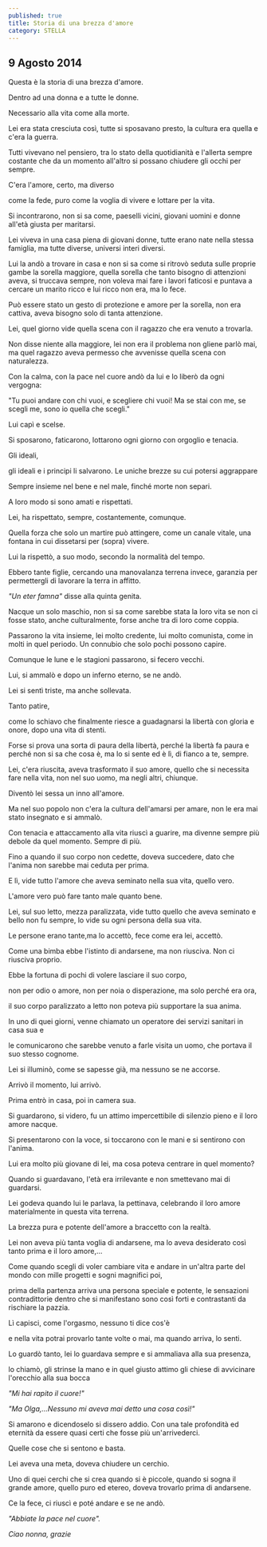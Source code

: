 ```yaml
---
published: true
title: Storia di una brezza d'amore
category: STELLA
---
```

## 9 Agosto 2014

Questa è la storia di una brezza d'amore.

Dentro ad una donna e a tutte le donne.

Necessario alla vita come alla morte.

Lei era stata cresciuta così, tutte si sposavano presto, la cultura era quella e c'era la guerra.

Tutti vivevano nel pensiero, tra lo stato della quotidianità e l'allerta sempre costante che da un momento all'altro si possano chiudere gli occhi per sempre.

C'era l'amore, certo, ma diverso

come la fede, puro come la voglia di vivere e lottare per la vita.

Si incontrarono, non si sa come, paeselli vicini, giovani uomini e donne all'età giusta per maritarsi. 

Lei viveva in una casa piena di giovani donne, tutte erano nate nella stessa famiglia, ma tutte diverse, universi interi diversi.

Lui la andò a trovare in casa e non si sa come si ritrovò seduta sulle proprie gambe la sorella maggiore, quella sorella che tanto bisogno di attenzioni aveva, si truccava sempre, non voleva mai fare i lavori faticosi e puntava a cercare un marito ricco e lui ricco non era, ma lo fece.

Può essere stato un gesto di protezione e amore per la sorella, non era cattiva, aveva bisogno solo di tanta attenzione.

Lei, quel giorno vide quella scena con il ragazzo che era venuto a trovarla.

Non disse niente alla maggiore, lei non era il problema non gliene parlò mai, ma quel ragazzo aveva permesso che avvenisse quella scena con naturalezza.

Con la calma, con la pace nel cuore andò da lui e lo liberò da ogni vergogna:

"Tu puoi andare con chi vuoi, e scegliere chi vuoi! Ma se stai con me, se scegli me, sono io quella che scegli."

Lui capì e scelse. 

Si sposarono, faticarono, lottarono ogni giorno con orgoglio e tenacia. 

Gli ideali,

gli ideali e i principi li salvarono. Le uniche brezze su cui potersi aggrappare

Sempre insieme nel bene e nel male, finché morte non separi.

A loro modo si sono amati e rispettati.

Lei, ha rispettato, sempre, costantemente, comunque. 

Quella forza che solo un martire può attingere, come un canale vitale, una fontana in cui dissetarsi per (sopra) vivere. 

Lui la rispettò, a suo modo, secondo la normalità del tempo.

Ebbero tante figlie, cercando una manovalanza terrena invece, garanzia per permettergli di lavorare la terra in affitto.

_"Un eter famna"_  disse alla quinta genita.

Nacque un solo maschio, non si sa come sarebbe stata la loro vita se non ci fosse stato, anche culturalmente, forse anche tra di loro come coppia.

Passarono la vita insieme, lei molto credente, lui molto comunista, come in molti in quel periodo. Un connubio che solo pochi possono capire.

Comunque le lune e le stagioni passarono, si fecero vecchi.

Lui, si ammalò e dopo un inferno eterno,
se ne andò.

Lei si sentì triste, ma anche sollevata.

Tanto patire,

come lo schiavo che finalmente riesce a guadagnarsi la libertà con gloria e onore, dopo una vita di stenti. 

Forse si prova una sorta di paura della libertà, perché la libertà fa paura e perché non si sa che cosa è, ma lo si sente ed è lì, di fianco a te, sempre.

Lei, c'era riuscita, aveva trasformato il suo amore, quello che si necessita fare nella vita, non nel suo uomo, ma negli altri, chiunque. 

Diventò lei sessa un inno all'amore.

Ma nel suo popolo non c'era la cultura dell'amarsi per amare, non le era mai stato insegnato e si ammalò.

Con tenacia e attaccamento alla vita riuscì a guarire, ma divenne sempre più debole da quel momento. Sempre di più.

Fino a quando il suo corpo non cedette, doveva succedere, dato che l'anima non sarebbe mai ceduta per prima. 

E lì, vide tutto l'amore che aveva seminato nella sua vita, quello vero.

L'amore vero può fare tanto male quanto bene.

Lei, sul suo letto, mezza paralizzata, vide tutto quello che aveva seminato e bello non fu sempre,
lo vide su ogni persona della sua vita.

Le persone erano tante,ma lo accettò, fece come era lei, accettò. 

Come una bimba ebbe l'istinto di andarsene, ma non riusciva. Non ci riusciva proprio. 

Ebbe la fortuna di pochi di volere lasciare il suo corpo,

non per odio o amore, non per noia o disperazione, ma solo perché era ora,

il suo corpo paralizzato a letto non poteva più supportare la sua anima.

In uno di quei giorni, venne chiamato un operatore dei servizi sanitari in casa sua e

le comunicarono che sarebbe venuto a farle visita un uomo, che portava il suo stesso cognome.

Lei si illuminò, come se sapesse già, ma nessuno se ne accorse.

Arrivò il momento, lui arrivò. 

Prima entrò in casa, poi in camera sua.

Si guardarono, si videro, fu un attimo impercettibile di silenzio pieno 
e il loro amore nacque. 

Si presentarono con la voce, si toccarono con le mani e si sentirono con l'anima.

Lui era molto più giovane di lei, ma cosa poteva centrare in quel momento? 

Quando si guardavano, l'età era irrilevante e non smettevano mai di guardarsi.

Lei godeva quando lui le parlava, la pettinava, celebrando il loro amore materialmente in questa vita terrena. 

La brezza pura e potente dell'amore a braccetto con la realtà.

Lei non aveva più tanta voglia di andarsene, ma lo aveva desiderato così tanto prima e il loro amore,...

Come quando scegli di voler cambiare vita e andare in un'altra parte del mondo con mille progetti e sogni magnifici poi, 

prima della partenza arriva una persona speciale e potente, le sensazioni contradittorie dentro che si manifestano sono così forti e contrastanti da rischiare la pazzia.

Lì capisci, come l'orgasmo, nessuno ti dice cos'è 

e nella vita potrai provarlo tante volte o mai, ma quando arriva, lo senti.

Lo guardò tanto, lei lo guardava sempre e si ammaliava alla sua presenza,

lo chiamò, gli strinse la mano e in quel giusto attimo gli chiese di avvicinare l'orecchio alla sua bocca 

_"Mi hai rapito il cuore!"_

_"Ma Olga,...Nessuno mi aveva mai detto una cosa così!"_

Si amarono e dicendoselo si dissero addio.
Con una tale profondità ed eternità da essere quasi certi che fosse più un'arrivederci.

Quelle cose che si sentono e basta.

Lei aveva una meta, doveva chiudere un cerchio.

Uno di quei cerchi che si crea quando si è piccole, quando si sogna il grande amore, quello puro ed etereo, doveva trovarlo prima di andarsene.

Ce la fece, ci riuscì e poté andare e se ne andò.

_"Abbiate la pace nel cuore"._

_Ciao nonna, grazie_

